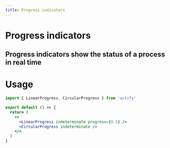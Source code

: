```yaml
---
title: Progress indicators
---
```


# Progress indicators

## Progress indicators show the status of a process in real time

# Usage

<usage name="progress-indicators"></usage>

```jsx
import { LinearProgress, CircularProgress } from 'actify'

export default () => {
  return (
    <>
      <LinearProgress indeterminate progress={0.5} />
      <CircularProgress indeterminate />
    </>
  )
}
```
